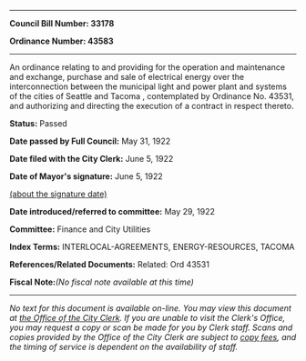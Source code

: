 

********

**Council Bill Number: 33178**
   
**Ordinance Number: 43583**
********

 An ordinance relating to and providing for the operation and maintenance and exchange, purchase and sale of electrical energy over the interconnection between the municipal light and power plant and systems of the cities of Seattle and Tacoma , contemplated by Ordinance No. 43531, and authorizing and directing the execution of a contract in respect thereto.

**Status:** Passed
   
**Date passed by Full Council:** May 31, 1922
   
**Date filed with the City Clerk:** June 5, 1922
   
**Date of Mayor's signature:** June 5, 1922
   
[(about the signature date)](/~public/approvaldate.htm)
   
   
   
**Date introduced/referred to committee:** May 29, 1922
   
**Committee:** Finance and City Utilities
   
   
**Index Terms:** INTERLOCAL-AGREEMENTS, ENERGY-RESOURCES, TACOMA

**References/Related Documents:** Related: Ord 43531

**Fiscal Note:**_(No fiscal note available at this time)_
********

_No text for this document is available on-line. You may view this document at [the Office of the City Clerk](http://www.seattle.gov/leg/clerk/contactUs.htm). If you are unable to visit the Clerk's Office, you may request a copy or scan be made for you by Clerk staff. Scans and copies provided by the Office of the City Clerk are subject to [copy fees](http://clerk.seattle.gov/~public/clerkfees.htm), and the timing of service is dependent on the availability of staff._

